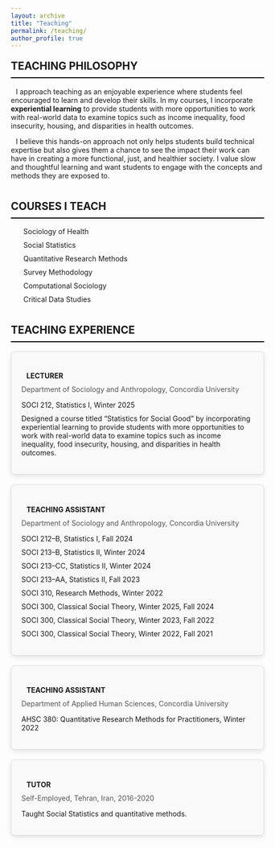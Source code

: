 ```yaml
---
layout: archive
title: "Teaching"
permalink: /teaching/
author_profile: true
---
```


<style>
  /* General Styling */
  h2 {
    border-bottom: 2px solid black;
    font-weight: bold;
    padding-bottom: 10px; /* Space between text and the line */
    margin-top: 30px;
  }

  ul {
    list-style: none;
    padding-left: 0;
  }

  ul li {
    margin-bottom: 10px;
  }

  .icon {
    margin-right: 10px;
    color: #007bff;
  }

  .teaching-section {
    margin-bottom: 40px;
  }

  .teaching-section h2 {
    margin-top: 20px;
  }

  .teaching-card {
    border: 1px solid #ddd;
    border-radius: 8px;
    padding: 20px;
    margin-bottom: 20px;
    background-color: #f9f9f9;
    box-shadow: 0px 4px 10px rgba(0, 0, 0, 0.1);
  }

  .teaching-card h4 {
    font-weight: bold;
    margin-bottom: 10px;
  }

  .teaching-card p {
    margin: 0;
    color: #555;
  }

  .teaching-list {
    padding-left: 15px;
  }
</style>

<div class="teaching-section">
  <h2>TEACHING PHILOSOPHY</h2>
  <p>
    <i class="fas fa-lightbulb icon"></i>
    I approach teaching as an enjoyable experience where students feel encouraged to learn and develop their skills. In my courses, I incorporate 
    <strong>experiential learning</strong> to provide students with more opportunities to work with real-world data to examine topics such as 
    income inequality, food insecurity, housing, and disparities in health outcomes. 
  </p>
  <p>
    <i class="fas fa-hands-helping icon"></i>
    I believe this hands-on approach not only helps students build technical expertise but also gives them a chance to see the impact their work can have 
    in creating a more functional, just, and healthier society. I value slow and thoughtful learning and want students to engage with the concepts and 
    methods they are exposed to.
  </p>
</div>

<div class="teaching-section">
  <h2>COURSES I TEACH</h2>
  <ul class="teaching-list">
    <li><i class="fas fa-pills icon"></i> Sociology of Health</li>
    <li><i class="fas fa-chart-line icon"></i>Social Statistics</li>
    <li><i class="fas fa-table icon"></i>Quantitative Research Methods</li>
    <li><i class="fas fa-poll icon"></i>Survey Methodology</li>
    <li><i class="fas fa-laptop-code icon"></i>Computational Sociology</li>
    <li><i class="fas fa-database icon"></i>Critical Data Studies</li>
  </ul>
</div>

<div class="teaching-section">
  <h2>TEACHING EXPERIENCE</h2>

  <div class="teaching-card">
    <h4><i class="fas fa-chalkboard-teacher icon"></i>LECTURER</h4>
    <p>Department of Sociology and Anthropology, Concordia University</p>
    <ul>
      <li>SOCI 212, Statistics I, Winter 2025</li>
      <li>
        Designed a course titled “Statistics for Social Good” by incorporating experiential learning to provide students with more opportunities to 
        work with real-world data to examine topics such as income inequality, food insecurity, housing, and disparities in health outcomes.
      </li>
    </ul>
  </div>

  <div class="teaching-card">
    <h4><i class="fas fa-chalkboard icon"></i>TEACHING ASSISTANT</h4>
    <p>Department of Sociology and Anthropology, Concordia University</p>
    <ul>
      <li>SOCI 212–B, Statistics I, Fall 2024</li>
      <li>SOCI 213–B, Statistics II, Winter 2024</li>
      <li>SOCI 213–CC, Statistics II, Winter 2024</li>
      <li>SOCI 213–AA, Statistics II, Fall 2023</li>
      <li>SOCI 310, Research Methods, Winter 2022</li>
      <li>SOCI 300, Classical Social Theory, Winter 2025, Fall 2024</li>
      <li>SOCI 300, Classical Social Theory, Winter 2023, Fall 2022</li>
      <li>SOCI 300, Classical Social Theory, Winter 2022, Fall 2021</li>
    </ul>
  </div>

  <div class="teaching-card">
    <h4><i class="fas fa-chalkboard icon"></i>TEACHING ASSISTANT</h4>
    <p>Department of Applied Human Sciences, Concordia University</p>
    <ul>
      <li>AHSC 380: Quantitative Research Methods for Practitioners, Winter 2022</li>
    </ul>
  </div>

  <div class="teaching-card">
    <h4><i class="fas fa-user-graduate icon"></i>TUTOR</h4>
    <p>Self-Employed, Tehran, Iran, 2016-2020</p>
    <ul>
      <li>Taught Social Statistics and quantitative methods.</li>
    </ul>
  </div>
</div>

